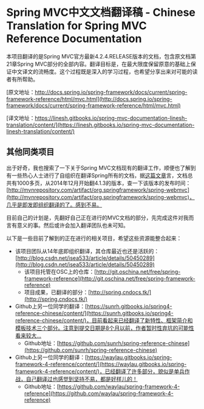 # Spring MVC中文文档翻译稿 - Chinese Translation for Spring MVC Reference Documentation

本项目翻译的是Spring MVC官方最新4.2.4.RELEASE版本的文档，包含原文档第21章Spring MVC部分的全部内容。翻译目标是，在最大限度保留原意的基础上保证中文译文的流畅度。这个过程既是深入的学习过程，也希望分享出来对可能的读者有所帮助。

[原文地址：http://docs.spring.io/spring-framework/docs/current/spring-framework-reference/html/mvc.html](http://docs.spring.io/spring-framework/docs/current/spring-framework-reference/html/mvc.html)

[译文地址：https://linesh.gitbooks.io/spring-mvc-documentation-linesh-translation/content/](https://linesh.gitbooks.io/spring-mvc-documentation-linesh-translation/content/)

## 其他同类项目
出于好奇，我也搜索了一下关于Spring MVC文档现有的翻译工作，顺便也了解到有一些热心人士进行了自组织在翻译Spring所有的文档，据[这篇文章](http://blog.csdn.net/isea533/article/details/50450289)言，文档总共有1000多页，从2014年12月开始翻4.1.3的版本，查一下该版本的发布时间：[http://mvnrepository.com/artifact/org.springframework/spring-webmvc](http://mvnrepository.com/artifact/org.springframework/spring-webmvc)，几乎是即发即组织翻译的了。感到不易。

目前自己的计划是，先翻好自己正在进行的MVC文档的部分，先完成这件对我而言有意义的事。然后或许会加入翻译团队也未可知。

以下是一些目前了解到的正在进行的相关项目，希望这些资源能整合起来：
* 该项目团队从14年底即组织翻译，其仓库最近也还是活跃的：[http://blog.csdn.net/isea533/article/details/50450289](http://blog.csdn.net/isea533/article/details/50450289)
   * 该项目托管在OSC上的仓库：[http://git.oschina.net/free/spring-framework-reference](http://git.oschina.net/free/spring-framework-reference)
   * 项目成果，已翻译的部分：[http://spring.cndocs.tk/](http://spring.cndocs.tk/)
* Github上另一位同学的翻译：[https://sunrh.gitbooks.io/spring4-reference-chinese/content/](https://sunrh.gitbooks.io/spring4-reference-chinese/content/)，目前看起来已经翻译了新特性、框架简介和模板技术三个部分。注意到提交日期是8个月以前，作者暂时性弃坑的可能性看来较大…
   * Github地址：[https://github.com/sunrh/spring-reference-chinese](https://github.com/sunrh/spring-reference-chinese)
* Github上另一位同学的翻译：[https://waylau.gitbooks.io/spring-framework-4-reference/content/](https://waylau.gitbooks.io/spring-framework-4-reference/content/)，已经翻译了许多部分，貌似是单兵作战，自己翻译过也感觉到坚持不易，都是好样儿的！
   * Github地址：[https://github.com/waylau/spring-framework-4-reference](https://github.com/waylau/spring-framework-4-reference)
